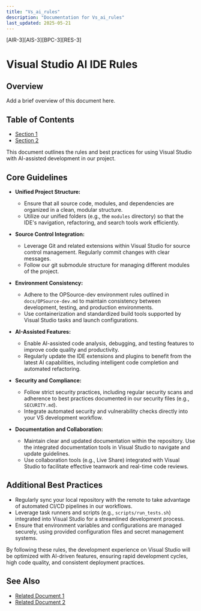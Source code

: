 ```yaml
---
title: "Vs_ai_rules"
description: "Documentation for Vs_ai_rules"
last_updated: 2025-05-21
---
```

[AIR-3][AIS-3][BPC-3][RES-3]


<!-- markdownlint-disable MD013 line-length -->

# Visual Studio AI IDE Rules

## Overview

Add a brief overview of this document here.

## Table of Contents

- [Section 1](#section-1)
- [Section 2](#section-2)


This document outlines the rules and best practices for using Visual Studio with AI-assisted development in our project.

## Core Guidelines

- **Unified Project Structure:**
  - Ensure that all source code, modules, and dependencies are organized in a clean, modular structure.
  - Utilize our unified folders (e.g., the `modules` directory) so that the IDE's navigation, refactoring, and search tools work efficiently.

- **Source Control Integration:**
  - Leverage Git and related extensions within Visual Studio for source control management. Regularly commit changes with clear messages.
  - Follow our git submodule structure for managing different modules of the project.

- **Environment Consistency:**
  - Adhere to the OPSource-dev environment rules outlined in `docs/OPSource-dev.md` to maintain consistency between development, testing, and production environments.
  - Use containerization and standardized build tools supported by Visual Studio tasks and launch configurations.

- **AI-Assisted Features:**
  - Enable AI-assisted code analysis, debugging, and testing features to improve code quality and productivity.
  - Regularly update the IDE extensions and plugins to benefit from the latest AI capabilities, including intelligent code completion and automated refactoring.

- **Security and Compliance:**
  - Follow strict security practices, including regular security scans and adherence to best practices documented in our security files (e.g., `SECURITY.md`).
  - Integrate automated security and vulnerability checks directly into your VS development workflow.

- **Documentation and Collaboration:**
  - Maintain clear and updated documentation within the repository. Use the integrated documentation tools in Visual Studio to navigate and update guidelines.
  - Use collaboration tools (e.g., Live Share) integrated with Visual Studio to facilitate effective teamwork and real-time code reviews.

## Additional Best Practices

- Regularly sync your local repository with the remote to take advantage of automated CI/CD pipelines in our workflows.
- Leverage task runners and scripts (e.g., `scripts/run_tests.sh`) integrated into Visual Studio for a streamlined development process.
- Ensure that environment variables and configurations are managed securely, using provided configuration files and secret management systems.

By following these rules, the development experience on Visual Studio will be optimized with AI-driven features, ensuring rapid development cycles, high code quality, and consistent deployment practices.

## See Also

- [Related Document 1](./related1.md)
- [Related Document 2](./related2.md)
